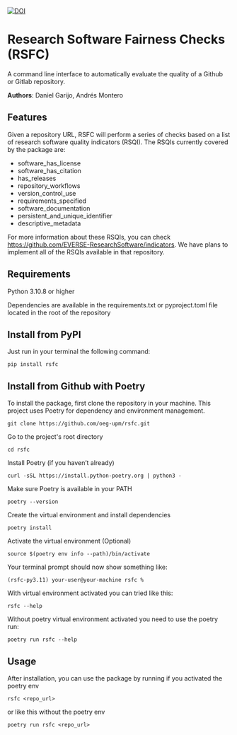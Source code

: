 [![DOI](https://zenodo.org/badge/993095977.svg)](https://doi.org/10.5281/zenodo.16531481)


# Research Software Fairness Checks (RSFC)

A command line interface to automatically evaluate the quality of a Github or Gitlab repository.

**Authors**: Daniel Garijo, Andrés Montero


## Features

Given a repository URL, RSFC will perform a series of checks based on a list of research software quality indicators (RSQI). The RSQIs currently covered by the package are:

- software_has_license
- software_has_citation
- has_releases
- repository_workflows
- version_control_use
- requirements_specified
- software_documentation
- persistent_and_unique_identifier
- descriptive_metadata

For more information about these RSQIs, you can check https://github.com/EVERSE-ResearchSoftware/indicators. We have plans to implement all of the RSQIs available in that repository.


## Requirements

Python 3.10.8 or higher

Dependencies are available in the requirements.txt or pyproject.toml file located in the root of the repository

## Install from PyPI

Just run in your terminal the following command:

```
pip install rsfc
```

## Install from Github with Poetry

To install the package, first clone the repository in your machine.
This project uses Poetry for dependency and environment management.

```
git clone https://github.com/oeg-upm/rsfc.git
```

Go to the project's root directory

```
cd rsfc
```

Install Poetry (if you haven’t already)

```
curl -sSL https://install.python-poetry.org | python3 -
```

Make sure Poetry is available in your PATH

```
poetry --version
```

Create the virtual environment and install dependencies

```
poetry install
```

Activate the virtual environment (Optional)

```
source $(poetry env info --path)/bin/activate
```

Your terminal prompt should now show something like:

```
(rsfc-py3.11) your-user@your-machine rsfc %
```

With virtual environment activated you can tried like this:

```
rsfc --help
```

Without poetry virtual environment activated you need to use the poetry run:

```
poetry run rsfc --help
```

## Usage

After installation, you can use the package by running if you activated the poetry env

```
rsfc <repo_url>
```

or like this without the poetry env

```
poetry run rsfc <repo_url>
```
